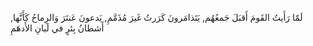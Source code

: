 لَمّا رَأَيتُ القَومَ أَقبَلَ جَمعُهُم,
يَتَذامَرونَ كَرَرتُ غَيرَ مُذَمَّمِ,
يَدعونَ عَنتَرَ وَالرِماحُ كَأَنَّها,
أَشطانُ بِئرٍ في لَبانِ الأَدهَمِ

